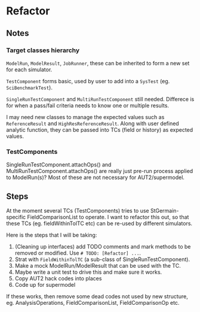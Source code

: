 Refactor
========

Notes
-----

### Target classes hierarchy

`ModelRun`, `ModelResult`, `JobRunner`, these can be inherited to form a new set for each simulator.

`TestComponent` forms basic, used by user to add into a `SysTest` (eg. `SciBenchmarkTest`).

`SingleRunTestComponent` and `MultiRunTestComponent` still needed.  Differece is for when a pass/fail criteria needs to know one or multiple results.

I may need new classes to manage the expected values such as `ReferenceResult` and `HighResReferenceResult`.  Along with user defined analytic function, they can be passed into TCs (field or history) as expected values.

### TestComponents

SingleRunTestComponent.attachOps() and MultiRunTestComponent.attachOps() are really just pre-run process applied to ModelRun(s)?  Most of these are not necessary for AUT2/supermodel.


Steps
-----

At the moment several TCs (TestComponents) tries to use StGermain-specific FieldComparisonList to operate.  I want to refactor this out, so that these TCs (eg. fieldWithinTolTC etc) can be re-used by different simulators.

Here is the steps that I will be taking:

1. (Cleaning up interfaces) add TODO comments and mark methods to be removed or modified.  Use `# TODO: [Refactor] ...`.
2. Strat with `FieldWithinTolTC` (a sub-class of SingleRunTestComponent).
3. Make a mock ModelRun/ModelResult that can be used with the TC.
4. Maybe write a unit test to drive this and make sure it works.
5. Copy AUT2 hack codes into places
6. Code up for supermodel

If these works, then remove some dead codes not used by new structure, eg. AnalysisOperations, FieldComparisonList, FieldComparisonOp etc.

